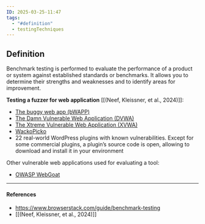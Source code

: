 ```yaml
---
ID: 2025-03-25-11:47
tags:
  - "#definition"
  - testingTechniques
---
```

## Definition

Benchmark testing is performed to evaluate the performance of a product or system against established standards or benchmarks. It allows you to determine their strengths and weaknesses and to identify areas for improvement.

**Testing a fuzzer for web application** [[(Neef, Kleissner, et al., 2024)]]:
- [The buggy web app (bWAPP)](http://www.itsecgames.com/)
- [The Damn Vulnerable Web Application (DVWA)](https://github.com/digininja/DVWA)
- [The Xtreme Vulnerable Web Application (XVWA)](https://www.vulnhub.com/entry/xtreme-vulnerable-web-application-xvwa-1,209/)
- [WackoPicko](https://github.com/adamdoupe/WackoPicko)
- 22 real-world WordPress plugins with known vulnerabilities. Except for some commercial plugins, a plugin’s source code is open, allowing to download and install it in your environment

Other vulnerable web applications used for evaluating a tool:
- [ OWASP WebGoat](https://owasp.org/www-project-webgoat/)

---
#### References
- https://www.browserstack.com/guide/benchmark-testing
- [[(Neef, Kleissner, et al., 2024)]]